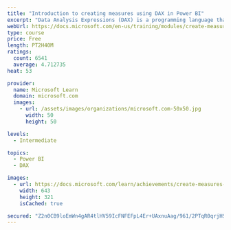 ```yaml
---
title: "Introduction to creating measures using DAX in Power BI"
excerpt: "Data Analysis Expressions (DAX) is a programming language that is used throughout Microsoft Power BI for creating calculated columns, measures, and custom tables. It is a collection of functions, operators, and constants that can be used in a formula, or expression, to calculate and return one or more values. You can use DAX to solve a number of calculations and data analysis problems, which can help you create new information from data that is already in your model."
webUrl: https://docs.microsoft.com/en-us/training/modules/create-measures-dax-power-bi/
type: course
price: Free
length: PT2H40M
ratings:
  count: 6541
  average: 4.712735
heat: 53

provider:
  name: Microsoft Learn
  domain: microsoft.com
  images:
    - url: /assets/images/organizations/microsoft.com-50x50.jpg
      width: 50
      height: 50

levels:
  - Intermediate

topics:
  - Power BI
  - DAX

images:
  - url: https://docs.microsoft.com/learn/achievements/create-measures-dax-power-bi-social.png
    width: 643
    height: 321
    isCached: true

secured: "Z2n0CB9loEmWn4gAR4tlHV59IcFNFEFpL4Er+UAxnuAag/961/2PTqR0qrjHSNmoOIW0Nmazg9sJQbpj8RdAVff/3Y8feq/6Ykrlnx/hlY6spbP7/cbuuzbT9PD8kPrXHXsBBGfmdoFo884Q0QtDbWUv2EDX5gKOb8TjJ/y0YU86FeMspKS8G0+5aZ4SC1mTltdlftIVwOiuHvC5WWZr4w4aYNUwu8vO58+2c67zy1p2aEqXSBXG/Owx/XFxbLyG7AJ2JvP6R8sJN+lL3qY491v9i7U6vPrq/I0jGWJNrVJD6rVUXG3nPH9jlMXEUoCkfuhwenH8jyyu7gL2Z9w53+fY85o+XvzdjGxLPu6d4ZF8ZYwMyZtvi0ahE7zOMrqvb4XXR9avAK3RkhlURgqcUUK9DTU4tkI+zUD7Hgfig+8=;R8kFwauClvy0bwxF0zEdtQ=="
---
```


